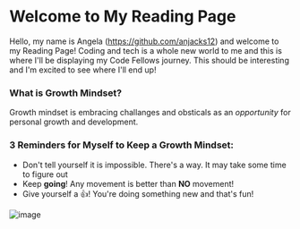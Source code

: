 # Welcome to My Reading Page
Hello, my name is Angela (https://github.com/anjacks12) and welcome to my Reading Page! 
Coding and tech is a whole new world to me and this is where I'll be displaying my Code Fellows journey.
This should be interesting and I'm excited to see where I'll end up!


### What is Growth Mindset?
Growth mindset is embracing challanges and obsticals as an _opportunity_ for personal growth and development.
### 3 Reminders for Myself to Keep a Growth Mindset:
- Don't tell yourself it is impossible. There's a way. It may take some time to figure out
- Keep **going**! Any movement is better than **NO** movement!
- Give yourself a :+1:! You're doing something new and that's fun!

![image](https://selahreflections.com/wp-content/uploads/2015/12/trying-something-new-even-when-it-scares-you.jpg)
